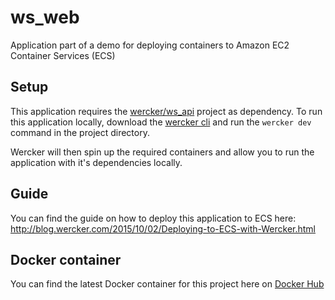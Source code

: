 # ws_web
Application part of a demo for deploying containers to Amazon EC2 Container
Services (ECS)

## Setup

This application requires the
[wercker/ws_api](https://github.com/wercker/ws_api) project as dependency.  To
run this application locally, download the [wercker
cli](http://wercker.com/downloads) and run the `wercker dev` command in the
project directory.

Wercker will then spin up the required containers and allow you to run the
application with it's dependencies locally.

## Guide

You can find the guide on how to deploy this application to ECS here: 
http://blog.wercker.com/2015/10/02/Deploying-to-ECS-with-Wercker.html

## Docker container

You can find the latest Docker container for this project here on [Docker
Hub](https://hub.docker.com/r/wercker/frontend/)

